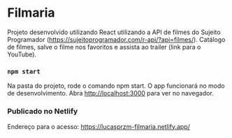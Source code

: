 # Filmaria

Projeto desenvolvido utilizando React utilizando a API de filmes do Sujeito Programador (https://sujeitoprogramador.com/r-api/?api=filmes/).
Catálogo de filmes, salve o filme nos favoritos e assista ao trailer (link para o YouTube).

### `npm start`

Na pasta do projeto, rode o comando npm start.
O app funcionará no modo de desenvolvimento.
Abra [http://localhost:3000](http://localhost:3000) para ver no navegador.

### Publicado no Netlify

Endereço para o acesso: https://lucasprzm-filmaria.netlify.app/

